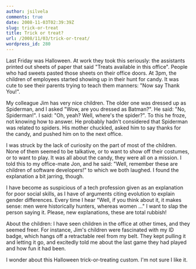```yaml
---
author: jsilvela
comments: true
date: 2008-11-03T02:39:39Z
slug: trick-or-treat
title: Trick or treat?
url: /2008/11/03/trick-or-treat/
wordpress_id: 280
---
```


Last Friday was Halloween. At work they took this seriously: the assistants printed out sheets of paper that said "Treats available in this office". People who had sweets pasted those sheets on their office doors. At 3pm, the children of employees started showing up in their hunt for candy. It was cute to see their parents trying to teach them manners: "Now say Thank You!".

My colleague Jim has very nice children. The older one was dressed up as Spiderman, and I asked "Wow, are you dressed as Batman?". He said: "No, Spiderman!". I said: "Oh, yeah? Well, where's the spider?". To this he froze, not knowing how to answer. He probably hadn't considered that Spiderman was related to spiders. His mother chuckled, asked him to say thanks for the candy, and pushed him on to the next office.

I was struck by the lack of curiosity on the part of most of the children. None of them seemed to be talkative, or to want to show off their costumes, or to want to play. It was all about the candy, they were all on a mission. I told this to my office-mate Jon, and he said: "Well, remember these are children of software developers!" to which we both laughed. I found the explanation a bit jarring, though.

I have become as suspicious of a tech profession given as an explanation for poor social skills, as I have of arguments citing evolution to explain gender differences. Every time I hear "Well, if you think about it, it makes sense: men were historically hunters, whereas women ..." I want to slap the person saying it. Please, new explanations, these are total rubbish!

About the children: I have seen children in the office at other times, and they seemed freer. For instance, Jim's children were fascinated with my ID badge, which hangs off a retractable reel from my belt. They kept pulling it and letting it go, and excitedly told me about the last game they had played and how fun it had been.

I wonder about this Halloween trick-or-treating custom. I'm not sure I like it.
